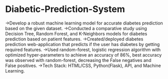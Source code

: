 # Diabetic-Prediction-System
->Develop a robust machine learning model for accurate diabetes prediction based on the given dataset. 
->Conducted a comparative study using Decision Tree, Random Forest, and K-Neighbors models for diabetes prediction based on patient features. 
->Created/deployed diabetes prediction web-application that predicts if the user has diabetes by getting required features.
->Used random-forest, logistic regression algorithm with optimized hyper-parameters to achieve an accuracy of 86%, best accuracy was observed with random-forest, decreasing the False negatives and False positives.
->Tech Stack: HTML/CSS, Python(Flask), API, and Machine Learning.
